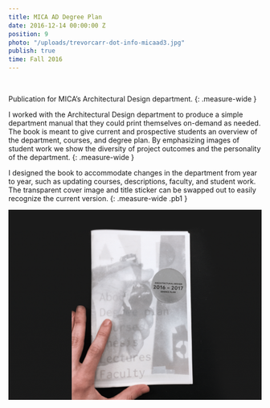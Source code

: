 ```yaml
---
title: MICA AD Degree Plan
date: 2016-12-14 00:00:00 Z
position: 9
photo: "/uploads/trevorcarr-dot-info-micaad3.jpg"
publish: true
time: Fall 2016
---
```


<img ix-path="trevorcarr-dot-info-micaad2.jpg"
     sizes="100vw" />

Publication for MICA’s Architectural Design department.
{: .measure-wide }

I worked with the Architectural Design department to produce a simple department manual that they could print themselves on-demand as needed. The book is meant to give current and prospective students an overview of the department, courses, and degree plan. By emphasizing images of student work we show the diversity of project outcomes and the personality of the department.
{: .measure-wide }

I designed the book to accommodate changes in the department from year to year, such as updating courses, descriptions, faculty, and student work. The transparent cover image and title sticker can be swapped out to easily recognize the current version.
{: .measure-wide .pb1 }

![](/uploads/trevorcarr-dot-info-micaad1.gif)
<img ix-path="trevorcarr-dot-info-micaad3.jpg"
     sizes="100vw" />
<img ix-path="trevorcarr-dot-info-micaad4.jpg"
     sizes="100vw" />
